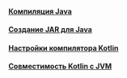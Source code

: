 #### [Компиляция Java](java-compilation/java-compilation.md)
#### [Создание JAR для Java](java-jar/java-jar.md)
#### [Настройки компилятора Kotlin](kotlin-compiler/kotlin-compiler.md)
#### [Совместимость Kotlin с JVM](kotlin-jvm/kotlin-jvm.md)
